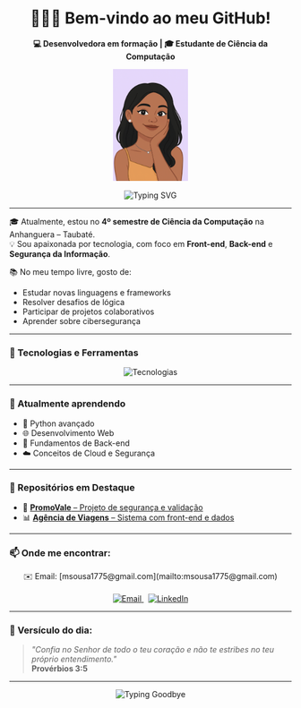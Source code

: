 <h1 align="center">🙋🏽‍♀️ Bem-vindo ao meu GitHub!</h1>

<p align="center">
  <strong>💻 Desenvolvedora em formação | 🎓 Estudante de Ciência da Computação</strong>
</p>

<p align="center">
  <img src="https://github.com/Madusousa23/Madusousa23/blob/main/madu.ilustração.png" alt="Maria avatar" height="200">
</p>

<p align="center">
  <img src="https://readme-typing-svg.herokuapp.com?font=Fira+Code&size=22&duration=3000&pause=500&color=8A2BE2&center=true&vCenter=true&width=435&lines=Apaixonada+por+tecnologia!;Vamos+construir+algo+incrível!+" alt="Typing SVG">
</p>

---

🎓 Atualmente, estou no **4º semestre de Ciência da Computação** na Anhanguera – Taubaté.  
💡 Sou apaixonada por tecnologia, com foco em **Front-end**, **Back-end** e **Segurança da Informação**.

📚 No meu tempo livre, gosto de:
- Estudar novas linguagens e frameworks  
- Resolver desafios de lógica  
- Participar de projetos colaborativos  
- Aprender sobre cibersegurança

---

### 🚀 Tecnologias e Ferramentas

<p align="center">
  <img src="https://skillicons.dev/icons?i=c,python,html,css,azure,mysql,git,github,trello,wordpress" alt="Tecnologias" />
</p>

---

### 🌱 Atualmente aprendendo

- 🐍 Python avançado  
- 🌐 Desenvolvimento Web  
- 🔐 Fundamentos de Back-end  
- ☁️ Conceitos de Cloud e Segurança  

---

### 📌 Repositórios em Destaque

- 🔐 [**PromoVale** – Projeto de segurança e validação](https://github.com/Madusousa23/PromoVale)  
- 📊 [**Agência de Viagens** – Sistema com front-end e dados](https://github.com/Madusousa23/Ag-ncia_Viagens)

---

### 📫 Onde me encontrar:

<p align="center">
  ✉️ Email: [msousa1775@gmail.com](mailto:msousa1775@gmail.com)  
  <br><br>
  <a href="mailto:msousa1775@gmail.com">  
    <img src="https://img.shields.io/badge/Gmail-D14836?style=for-the-badge&logo=gmail&logoColor=white" alt="Email"/>
  </a>
  &nbsp;
  <a href="https://www.linkedin.com/in/maria-eduarda-santos-tecnologia" target="_blank">
    <img src="https://img.shields.io/badge/LinkedIn-0077B5?style=for-the-badge&logo=linkedin&logoColor=white" alt="LinkedIn"/>
  </a>
</p>

---

### 💜 Versículo do dia:

> _"Confia no Senhor de todo o teu coração e não te estribes no teu próprio entendimento."_  
> **Provérbios 3:5**

---

<p align="center">
  <img src="https://readme-typing-svg.herokuapp.com?font=Fira+Code&size=22&duration=3000&pause=500&color=FF69B4&center=true&vCenter=true&width=750&lines=✨+Obrigada+por+visitar+meu+perfil!+Vamos+nos+conectar!+💬" alt="Typing Goodbye">
</p>
